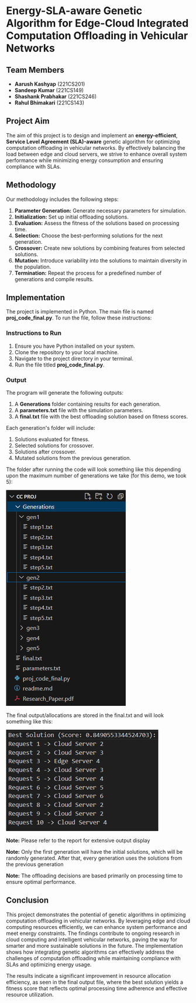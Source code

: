 # Energy-SLA-aware Genetic Algorithm for Edge-Cloud Integrated Computation Offloading in Vehicular Networks

## Team Members
- **Aarush Kashyap** (221CS201)
- **Sandeep Kumar** (221CS149)
- **Shashank Prabhakar** (221CS246)
- **Rahul Bhimakari** (221CS143)

## Project Aim
The aim of this project is to design and implement an **energy-efficient**, **Service Level Agreement (SLA)-aware** genetic algorithm for optimizing computation offloading in vehicular networks. By effectively balancing the load between edge and cloud servers, we strive to enhance overall system performance while minimizing energy consumption and ensuring compliance with SLAs.

## Methodology
Our methodology includes the following steps:
1. **Parameter Generation:** Generate necessary parameters for simulation.
2. **Initialization:** Set up initial offloading solutions.
3. **Evaluation:** Assess the fitness of the solutions based on processing time.
4. **Selection:** Choose the best-performing solutions for the next generation.
5. **Crossover:** Create new solutions by combining features from selected solutions.
6. **Mutation:** Introduce variability into the solutions to maintain diversity in the population.
7. **Termination:** Repeat the process for a predefined number of generations and compile results.

## Implementation
The project is implemented in Python. The main file is named **proj_code_final.py**. To run the file, follow these instructions:

### Instructions to Run
1. Ensure you have Python installed on your system.
2. Clone the repository to your local machine.
3. Navigate to the project directory in your terminal.
4. Run the file titled **proj_code_final.py**.

### Output
The program will generate the following outputs:

1. A **Generations** folder containing results for each generation.
2. A **parameters.txt** file with the simulation parameters.
3. A **final.txt** file with the best offloading solution based on fitness scores.

Each generation's folder will include:

1. Solutions evaluated for fitness.
2. Selected solutions for crossover.
3. Solutions after crossover.
4. Mutated solutions from the previous generation.

The folder after running the code will look something like this depending upon the maximum number of generations we take (for this demo, we took 5):

![Folder structure after running the Code](https://github.com/Aarush-Kashyap-221CS201/CC_Project_Team_9/blob/3bdf87d6e91c4ae1e5b3d1616aa6bf2bc7f87f68/images/folder_structure.png)

The final output/allocations are stored in the final.txt and will look something like this:

![Final output after running the Code](https://github.com/Aarush-Kashyap-221CS201/CC_Project_Team_9/blob/3bdf87d6e91c4ae1e5b3d1616aa6bf2bc7f87f68/images/final_output.png)

**Note:** Please refer to the report for extensive output display

**Note:** Only the first generation will have the initial solutions, which will be randomly generated. After that, every generation uses the solutions from the previous generation

**Note:** The offloading decisions are based primarily on processing time to ensure optimal performance.

## Conclusion
This project demonstrates the potential of genetic algorithms in optimizing computation offloading in vehicular networks. By leveraging edge and cloud computing resources efficiently, we can enhance system performance and meet energy constraints. The findings contribute to ongoing research in cloud computing and intelligent vehicular networks, paving the way for smarter and more sustainable solutions in the future. The implementation shows how integrating genetic algorithms can effectively address the challenges of computation offloading while maintaining compliance with SLAs and optimizing energy usage.

The results indicate a significant improvement in resource allocation efficiency, as seen in the final output file, where the best solution yields a fitness score that reflects optimal processing time adherence and effective resource utilization.
